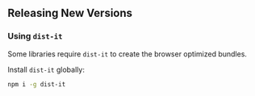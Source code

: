 ## Releasing New Versions

### Using `dist-it`

Some libraries require `dist-it` to create the browser optimized bundles.

Install `dist-it` globally:

```sh
npm i -g dist-it
```
